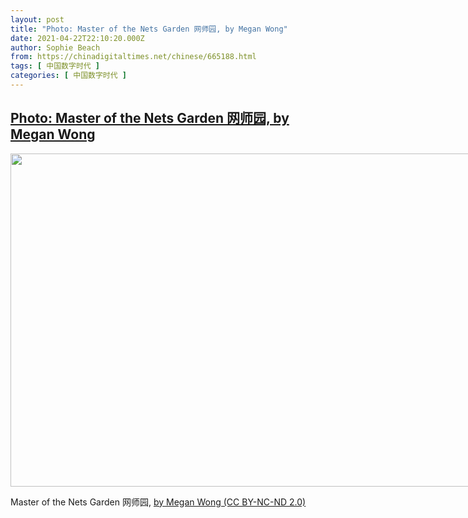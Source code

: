 ```yaml
---
layout: post
title: "Photo: Master of the Nets Garden 网师园, by Megan Wong"
date: 2021-04-22T22:10:20.000Z
author: Sophie Beach
from: https://chinadigitaltimes.net/chinese/665188.html
tags: [ 中国数字时代 ]
categories: [ 中国数字时代 ]
---
```

<!--1619129420000-->
[Photo: Master of the Nets Garden 网师园, by Megan Wong](https://chinadigitaltimes.net/chinese/665188.html)
------

<div>
<div id="attachment_665189" style="width: 809px" class="wp-caption aligncenter"><img aria-describedby="caption-attachment-665189" src="https://chinadigitaltimes.net/chinese/wp-content/blogs.dir/4/files/2021/04/51018424780_8eba75157f_c.jpg" alt="" width="799" height="533" class="size-full wp-image-665189" srcset="https://chinadigitaltimes.net/chinese/files/2021/04/51018424780_8eba75157f_c.jpg 799w, https://chinadigitaltimes.net/chinese/files/2021/04/51018424780_8eba75157f_c-300x200.jpg 300w, https://chinadigitaltimes.net/chinese/files/2021/04/51018424780_8eba75157f_c-768x512.jpg 768w" sizes="(max-width: 799px) 100vw, 799px" /><p id="caption-attachment-665189" class="wp-caption-text">Master of the Nets Garden 网师园, <a href="https://www.flickr.com/photos/yijwang/51018424780/in/photolist-2kJjLes-2kJjJnB-2kGW6iW-2kQ8C4i-2kQrMyZ-2kQ8C5L-2kJjJaN-2kJjJcB-2kQ8DiH-2kJjKyQ-2kQrkSc-2kQrNUu-2kGW5GA-2kQrkUX-2kQrkWA-2kJjKFD-2kJjKRD-2kJjKQG-2kQ8DA1-2kGW5Vw-2kJjKWt-2kJjKXA-2kQ8DFB-2kQrPfj-2kQ8DMJ-2kQAU1H-2kGW6gw-2kJjJmu-2kQATZL-2kQ8C24-2kQrjno-2kApXnJ-2kDv8QF-2jhX7V6-2jhX7YY-2jhX8aj-2jhSVBP-2jhX8iv-2jhVSiM-2jhVSsQ-2jhX8cP-2jhVS4d-2jgnQoz-2iXmzTx-2iXiPtr-2iXmA3q-2iXiPzy-2iXmzVG-2i7paWt-2jWfAEH">by Megan Wong (CC BY-NC-ND 2.0)</a></p></div>
</div>
